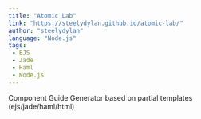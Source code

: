 ```yaml
---
title: "Atomic Lab"
link: "https://steelydylan.github.io/atomic-lab/"
author: "steelydylan"
language: "Node.js"
tags:
 - EJS
 - Jade
 - Haml
 - Node.js
---
```


Component Guide Generator based on partial templates (ejs/jade/haml/html)
